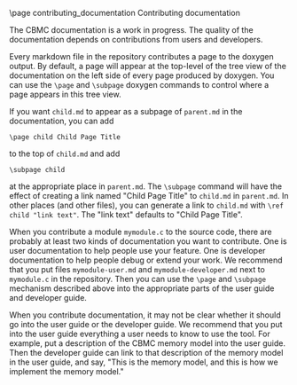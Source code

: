 \page contributing_documentation Contributing documentation

The CBMC documentation is a work in progress.  The quality of the
documentation depends on contributions from users and developers.

Every markdown file in the repository contributes a page to the
doxygen output.  By default, a page will appear at the top-level
of the tree view of the documentation on the left side of every page
produced by doxygen.  You can use the `\page` and `\subpage` doxygen
commands to control where a page appears in this tree view.

If you want `child.md` to appear as a subpage of `parent.md` in the
documentation, you can add
```
\page child Child Page Title
```
to the top of `child.md` and add
```
\subpage child
```
at the appropriate place in `parent.md`.  The `\subpage` command will
have the effect of creating a link named "Child Page Title" to
`child.md` in `parent.md`.  In other places (and other files),
you can generate a link to `child.md` with `\ref child "link text"`.
The "link text" defaults to "Child Page Title".

When you contribute a module `mymodule.c` to the source code, there are
probably at least two kinds of documentation you want to contribute.
One is user documentation to help people use your feature.  One is
developer documentation to help people debug or extend your work.  We
recommend that you put files `mymodule-user.md` and `mymodule-developer.md`
next to `mymodule.c` in the repository.  Then you can use the `\page`
and `\subpage` mechanism described above into the appropriate parts of
the user guide and developer guide.

When you contribute documentation, it may not be clear whether it should
go into the user guide or the developer guide.  We recommend that you
put into the user guide everything a user needs to know to use the tool.
For example, put a description of the CBMC memory model into the
user guide.  Then the developer guide can link to that description of the
memory model in the user guide, and say, "This is the memory model, and
this is how we implement the memory model."

